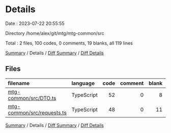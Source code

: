 # Details

Date : 2023-07-22 20:55:55

Directory /home/alex/git/mtg/mtg-common/src

Total : 2 files,  100 codes, 0 comments, 19 blanks, all 119 lines

[Summary](results.md) / Details / [Diff Summary](diff.md) / [Diff Details](diff-details.md)

## Files
| filename | language | code | comment | blank | total |
| :--- | :--- | ---: | ---: | ---: | ---: |
| [mtg-common/src/DTO.ts](/mtg-common/src/DTO.ts) | TypeScript | 52 | 0 | 8 | 60 |
| [mtg-common/src/requests.ts](/mtg-common/src/requests.ts) | TypeScript | 48 | 0 | 11 | 59 |

[Summary](results.md) / Details / [Diff Summary](diff.md) / [Diff Details](diff-details.md)